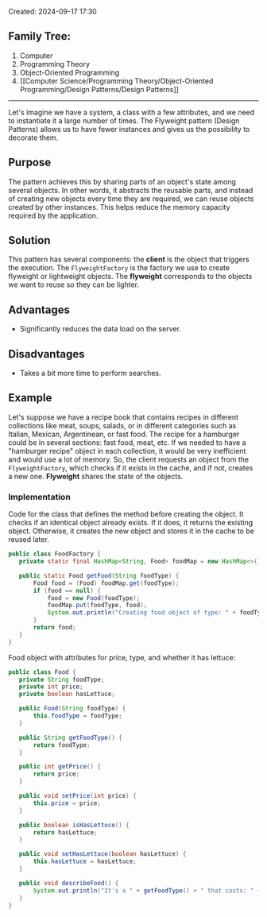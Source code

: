Created: 2024-09-17 17:30
## Family Tree:
1. Computer
2. Programming Theory
3. Object-Oriented Programming
4. [[Computer Science/Programming Theory/Object-Oriented Programming/Design Patterns/Design Patterns]]
-- -
Let's imagine we have a system, a class with a few attributes, and we need to instantiate it a large number of times. The Flyweight pattern (Design Patterns) allows us to have fewer instances and gives us the possibility to decorate them.
## Purpose
The pattern achieves this by sharing parts of an object's state among several objects. In other words, it abstracts the reusable parts, and instead of creating new objects every time they are required, we can reuse objects created by other instances. This helps reduce the memory capacity required by the application.
## Solution
This pattern has several components: the **client** is the object that triggers the execution. The `FlyweightFactory` is the factory we use to create flyweight or lightweight objects. The **flyweight** corresponds to the objects we want to reuse so they can be lighter.
## Advantages
- Significantly reduces the data load on the server.
## Disadvantages
- Takes a bit more time to perform searches.
## Example
Let's suppose we have a recipe book that contains recipes in different collections like meat, soups, salads, or in different categories such as Italian, Mexican, Argentinean, or fast food.
The recipe for a hamburger could be in several sections: fast food, meat, etc. If we needed to have a "hamburger recipe" object in each collection, it would be very inefficient and would use a lot of memory.
So, the client requests an object from the `FlyweightFactory`, which checks if it exists in the cache, and if not, creates a new one. **Flyweight** shares the state of the objects.
### Implementation
Code for the class that defines the method before creating the object. It checks if an identical object already exists. If it does, it returns the existing object. Otherwise, it creates the new object and stores it in the cache to be reused later.
```java
public class FoodFactory {
   private static final HashMap<String, Food> foodMap = new HashMap<>();

   public static Food getFood(String foodType) {
       Food food = (Food) foodMap.get(foodType);
       if (food == null) {
           food = new Food(foodType);
           foodMap.put(foodType, food);
           System.out.println("Creating food object of type: " + foodType);
       }
       return food;
   }
}
```
Food object with attributes for price, type, and whether it has lettuce:
```java
public class Food {
   private String foodType;
   private int price;
   private boolean hasLettuce;

   public Food(String foodType) {
       this.foodType = foodType;
   }

   public String getFoodType() {
       return foodType;
   }

   public int getPrice() {
       return price;
   }

   public void setPrice(int price) {
       this.price = price;
   }

   public boolean isHasLettuce() {
       return hasLettuce;
   }

   public void setHasLettuce(boolean hasLettuce) {
       this.hasLettuce = hasLettuce;
   }

   public void describeFood() { 
       System.out.println("It's a " + getFoodType() + " that costs: " + getPrice());
   }
}
```